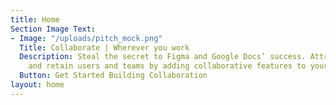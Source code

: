 ```yaml
---
title: Home
Section Image Text:
- Image: "/uploads/pitch_mock.png"
  Title: Collaborate | Wherever you work
  Description: Steal the secret to Figma and Google Docs’ success. Attract, engage
    and retain users and teams by adding collaborative features to your product
  Button: Get Started Building Collaboration
layout: home
---
```


